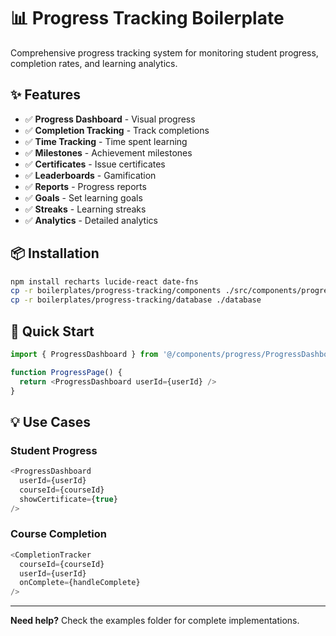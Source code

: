 # 📊 Progress Tracking Boilerplate

Comprehensive progress tracking system for monitoring student progress, completion rates, and learning analytics.

## ✨ Features

- ✅ **Progress Dashboard** - Visual progress
- ✅ **Completion Tracking** - Track completions
- ✅ **Time Tracking** - Time spent learning
- ✅ **Milestones** - Achievement milestones
- ✅ **Certificates** - Issue certificates
- ✅ **Leaderboards** - Gamification
- ✅ **Reports** - Progress reports
- ✅ **Goals** - Set learning goals
- ✅ **Streaks** - Learning streaks
- ✅ **Analytics** - Detailed analytics

## 📦 Installation

```bash
npm install recharts lucide-react date-fns
cp -r boilerplates/progress-tracking/components ./src/components/progress
cp -r boilerplates/progress-tracking/database ./database
```

## 🚀 Quick Start

```typescript
import { ProgressDashboard } from '@/components/progress/ProgressDashboard'

function ProgressPage() {
  return <ProgressDashboard userId={userId} />
}
```

## 💡 Use Cases

### Student Progress

```typescript
<ProgressDashboard
  userId={userId}
  courseId={courseId}
  showCertificate={true}
/>
```

### Course Completion

```typescript
<CompletionTracker
  courseId={courseId}
  userId={userId}
  onComplete={handleComplete}
/>
```

---

**Need help?** Check the examples folder for complete implementations.


